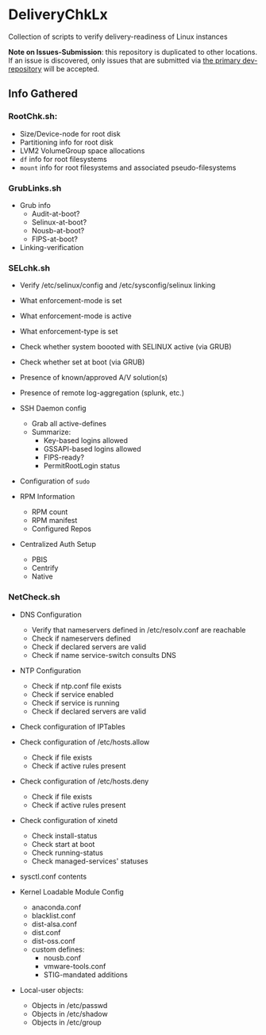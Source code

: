 # DeliveryChkLx
Collection of scripts to verify delivery-readiness of Linux instances
 
 
**Note on Issues-Submission**: this repository is duplicated to other locations. If an issue is discovered, only issues that are submitted via [the primary dev-repository](https://github.com/ferricoxide/DeliveryChkLx) will be accepted.

## Info Gathered
### RootChk.sh:
* Size/Device-node for root disk
* Partitioning info for root disk
* LVM2 VolumeGroup space allocations
* `df` info for root filesystems
* `mount` info for root filesystems and associated pseudo-filesystems

### GrubLinks.sh
* Grub info
  * Audit-at-boot?
  * Selinux-at-boot?
  * Nousb-at-boot?
  * FIPS-at-boot?
* Linking-verification

### SELchk.sh
* Verify /etc/selinux/config and /etc/sysconfig/selinux linking
* What enforcement-mode is set
* What enforcement-mode is active
* What enforcement-type is set
* Check whether system boooted with SELINUX active (via GRUB)
* Check whether set at boot (via GRUB)

* Presence of known/approved A/V solution(s)
* Presence of remote log-aggregation (splunk, etc.)
* SSH Daemon config
  * Grab all active-defines
  * Summarize:
    * Key-based logins allowed
    * GSSAPI-based logins allowed
    * FIPS-ready?
    * PermitRootLogin status
* Configuration of `sudo`
* RPM Information
  * RPM count
  * RPM manifest
  * Configured Repos
* Centralized Auth Setup
  * PBIS
  * Centrify
  * Native

### NetCheck.sh
* DNS Configuration
  * Verify that nameservers defined in /etc/resolv.conf are reachable
  * Check if nameservers defined
  * Check if declared servers are valid
  * Check if name service-switch consults DNS
* NTP Configuration
  * Check if ntp.conf file exists
  * Check if service enabled
  * Check if service is running
  * Check if declared servers are valid
* Check configuration of IPTables
* Check configuration of /etc/hosts.allow
  * Check if file exists
  * Check if active rules present
* Check configuration of /etc/hosts.deny
  * Check if file exists
  * Check if active rules present
* Check configuration of xinetd
  * Check install-status
  * Check start at boot
  * Check running-status
  * Check managed-services' statuses

* sysctl.conf contents
* Kernel Loadable Module Config
  * anaconda.conf
  * blacklist.conf
  * dist-alsa.conf
  * dist.conf
  * dist-oss.conf
  * custom defines:
    * nousb.conf
    * vmware-tools.conf
    * STIG-mandated additions
* Local-user objects:
  * Objects in /etc/passwd
  * Objects in /etc/shadow
  * Objects in /etc/group
